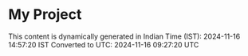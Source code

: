 # My Project

This content is dynamically generated in Indian Time (IST): 2024-11-16 14:57:20 IST
Converted to UTC: 2024-11-16 09:27:20 UTC
